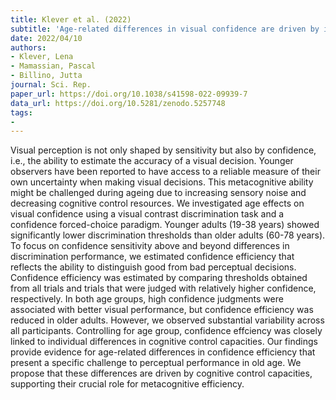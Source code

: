 ```yaml
---
title: Klever et al. (2022)
subtitle: 'Age-related differences in visual confidence are driven by individual differences in cognitive control capacities'
date: 2022/04/10
authors:
- Klever, Lena
- Mamassian, Pascal
- Billino, Jutta
journal: Sci. Rep.
paper_url: https://doi.org/10.1038/s41598-022-09939-7
data_url: https://doi.org/10.5281/zenodo.5257748
tags:
- 
---
```


Visual perception is not only shaped by sensitivity but also by confidence, i.e., the ability to estimate the accuracy of a visual decision. Younger observers have been reported to have access to a reliable measure of their own uncertainty when making visual decisions. This metacognitive ability might be challenged during ageing due to increasing sensory noise and decreasing cognitive control resources. We investigated age effects on visual confidence using a visual contrast discrimination task and a confidence forced-choice paradigm. Younger adults (19-38 years) showed significantly lower discrimination thresholds than older adults (60-78 years). To focus on confidence sensitivity above and beyond differences in discrimination performance, we estimated confidence efficiency that reflects the ability to distinguish good from bad perceptual decisions. Confidence efficiency was estimated by comparing thresholds obtained from all trials and trials that were judged with relatively higher confidence, respectively. In both age groups, high confidence judgments were associated with better visual performance, but confidence efficiency was reduced in older adults. However, we observed substantial variability across all participants. Controlling for age group, confidence effciency was closely linked to individual differences in cognitive control capacities. Our findings provide evidence for age-related differences in confidence efficiency that present a specific challenge to perceptual performance in old age. We propose that these differences are driven by cognitive control capacities, supporting their crucial role for metacognitive efficiency.
